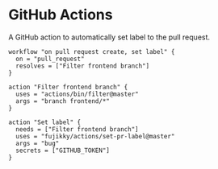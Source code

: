 # GitHub Actions

A GitHub action to automatically set label to the pull request.

```
workflow "on pull request create, set label" {
  on = "pull_request"
  resolves = ["Filter frontend branch"]
}

action "Filter frontend branch" {
  uses = "actions/bin/filter@master"
  args = "branch frontend/*"
}

action "Set label" {
  needs = ["Filter frontend branch"]
  uses = "fujikky/actions/set-pr-label@master"
  args = "bug"
  secrets = ["GITHUB_TOKEN"]
}
```

